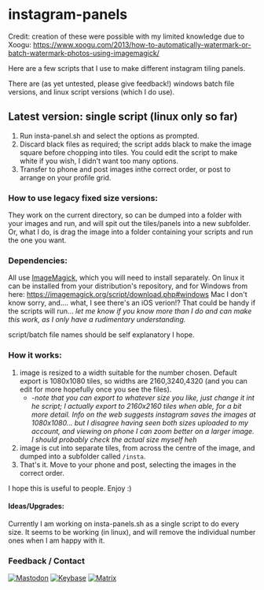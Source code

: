 # instagram-panels

Credit: creation of these were possible with my limited knowledge due to Xoogu: https://www.xoogu.com/2013/how-to-automatically-watermark-or-batch-watermark-photos-using-imagemagick/ 

Here are a few scripts that I use to make different instagram tiling panels.

There are (as yet untested, please give feedback!) windows batch file versions, and linux script versions (which I do use).

## Latest version: single script (linux only so far)
1. Run insta-panel.sh and select the options as prompted.
2. Discard black files as required; the script adds black to make the image square before chopping into tiles. You could edit the script to make white if you wish, I didn't want too many options.
3. Transfer to phone and post images inthe correct order, or post to arrange on your profile grid.

### How to use legacy fixed size versions:
They work on the current directory, so can be dumped into a folder with your images and run, and will spit out the tiles/panels into a new subfolder. Or, what I do, is drag the image into a folder containing your scripts and run the one you want.

### Dependencies:
All use [ImageMagick](https://github.com/ImageMagick/ImageMagick), which you will need to install separately.
On linux it can be installed from your distribution's repository, and for Windows from here: https://imagemagick.org/script/download.php#windows
Mac I don't know sorry, and.... what, I see there's an iOS verion!? That could be handy if the scripts will run...
 *let me know if you know more than I do and can make this work, as I only have a rudimentary understanding.*

script/batch file names should be self explanatory I hope.
### How it works:
1. image is resized to a width suitable for the number chosen. Default export is 1080x1080 tiles, so widths are 2160,3240,4320 (and you can edit for more hopefully once you see the files).
    * *-note that you can export to whatever size you like, just change it int he script; I actually export to 2160x2160 tiles when able, for a bit more detail. Info on the web suggests instagram saves the images at 1080x1080... but I disagree having seen both sizes uploaded to my account, and viewing on phone I can zoom better on a larger image. I should probably check the actual size myself heh*
2. image is cut into separate tiles, from across the centre of the image, and dumped into a subfolder called `/insta`.
3. That's it. Move to your phone and post, selecting the images in the correct order.

I hope this is useful to people. Enjoy :)

#### Ideas/Upgrades:
Currently I am working on insta-panels.sh as a single script to do every size. It seems to be working (in linux), and will remove the individual number ones when I am happy with it.

### Feedback / Contact
[![Mastodon](https://imgur.com/RlwSYBU.png)](https://mastodon.nz/@swansinflight)
   [![Keybase](https://imgur.com/A6slVMP.png)](https://keybase.io/swansinflight)
   [![Matrix](https://imgur.com/nSuuB4z.png)](https://riot.im/app/#/user/@rtwx:matrix.org?action=chat)

